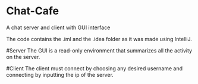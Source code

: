 # Chat-Cafe
A chat server and client with GUI interface

The code contains the .iml and the .idea folder as it was made using IntelliJ.

#Server
The GUI is a read-only environment that summarizes all the activity on the server.

#Client
The client must connect by choosing any desired username and connecting by inputting the ip of the server.
